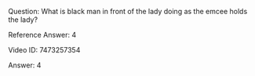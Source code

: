 Question: What is black man in front of the lady doing as the emcee holds the lady?

Reference Answer: 4

Video ID: 7473257354

Answer: 4

